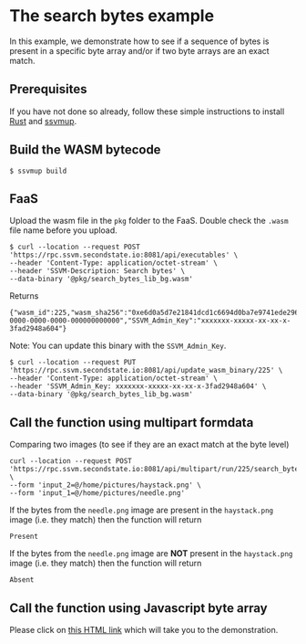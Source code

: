 # The search bytes example

In this example, we demonstrate how to see if a sequence of bytes is present in a specific byte array and/or if two byte arrays are an exact match.

## Prerequisites

If you have not done so already, follow these simple instructions to install [Rust](https://www.rust-lang.org/tools/install) and [ssvmup](https://www.secondstate.io/articles/ssvmup/).

## Build the WASM bytecode

```
$ ssvmup build
```

## FaaS

Upload the wasm file in the `pkg` folder to the FaaS. Double check the `.wasm` file name before you upload.

```
$ curl --location --request POST 'https://rpc.ssvm.secondstate.io:8081/api/executables' \
--header 'Content-Type: application/octet-stream' \
--header 'SSVM-Description: Search bytes' \
--data-binary '@pkg/search_bytes_lib_bg.wasm'
```

Returns

```
{"wasm_id":225,"wasm_sha256":"0xe6d0a5d7e21841dcd1c6694d0ba7e9741ede296806edf41c093d6822a93c48e8","SSVM_Usage_Key":"00000000-0000-0000-0000-000000000000","SSVM_Admin_Key":"xxxxxxx-xxxxx-xx-xx-x-3fad2948a604"}
```

Note: You can update this binary with the `SSVM_Admin_Key`.

```
$ curl --location --request PUT 'https://rpc.ssvm.secondstate.io:8081/api/update_wasm_binary/225' \
--header 'Content-Type: application/octet-stream' \
--header 'SSVM_Admin_Key: xxxxxxx-xxxxx-xx-xx-x-3fad2948a604' \
--data-binary '@pkg/search_bytes_lib_bg.wasm'
```

## Call the function using multipart formdata

Comparing two images (to see if they are an exact match at the byte level)

```
curl --location --request POST 'https://rpc.ssvm.secondstate.io:8081/api/multipart/run/225/search_bytes' \
--form 'input_2=@/home/pictures/haystack.png' \
--form 'input_1=@/home/pictures/needle.png'
```
If the bytes from the `needle.png` image are present in the `haystack.png` image (i.e. they match) then the function will return
```
Present
``` 
If the bytes from the `needle.png` image are **NOT** present in the `haystack.png` image (i.e. they match) then the function will return
```
Absent
```

## Call the function using Javascript byte array

Please click on [this HTML link](https://github.com/second-state/wasm-learning/blob/master/faas/search-bytes/html/index.html) which will take you to the demonstration.
